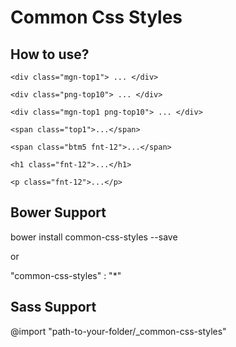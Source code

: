 # Common Css Styles

## How to use?

`` <div class="mgn-top1"> ... </div> ``

`` <div class="png-top10"> ... </div> ``

`` <div class="mgn-top1 png-top10"> ... </div> ``

`` <span class="top1">...</span> ``

`` <span class="btm5 fnt-12">...</span> ``

`` <h1 class="fnt-12">...</h1> ``

`` <p class="fnt-12">...</p> ``

## Bower Support

bower install common-css-styles --save

or

"common-css-styles" : "*"

## Sass Support
@import "path-to-your-folder/_common-css-styles"
